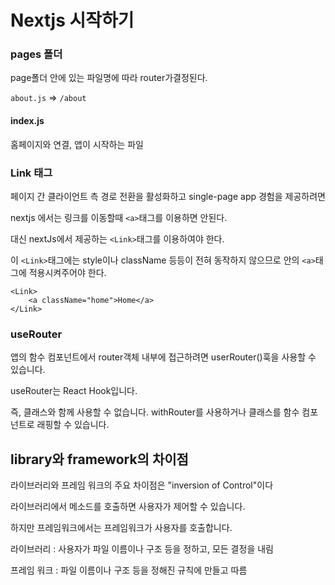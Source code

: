 

# Nextjs 시작하기

### pages 폴더

page폴더 안에 있는 파일명에 따라 router가결정된다. 

`about.js` => `/about`



#### index.js

홈페이지와 연결, 앱이 시작하는 파일





### Link 태그

페이지 간 클라이언트 측 경로 전환을 활성화하고 single-page app 경험을 제공하려면

nextjs 에서는 링크를 이동할때 `<a>`태그를 이용하면 안된다.

대신 nextJs에서 제공하는 `<Link>`태그를 이용하여야 한다. 



이  `<Link>`태그에는 style이나 className 등등이 전혀 동작하지 않으므로 안의 `<a>`태그에 적용시켜주어야 한다. 

```
<Link>
	<a className="home">Home</a>
</Link>
```



### useRouter

앱의 함수 컴포넌트에서 router객체 내부에 접근하려면 userRouter()훅을 사용할 수 있습니다.

useRouter는 React Hook입니다. 

즉, 클래스와 함께 사용할 수 없습니다. withRouter를 사용하거나 클래스를 함수 컴포넌트로 래핑할 수 있습니다.





## library와 framework의 차이점

라이브러리와 프레임 워크의 주요 차이점은 "inversion of Control"이다

라이브러리에서 메소드를 호출하면 사용자가 제어할 수 있습니다. 

하지만 프레임워크에서는 프레임워크가 사용자를 호출합니다. 



라이브러리 : 사용자가 파일 이름이나 구조 등을 정하고, 모든 결정을 내림

프레임 워크 : 파일 이름이나 구조 등을 정해진 규칙에 만들고 따름



